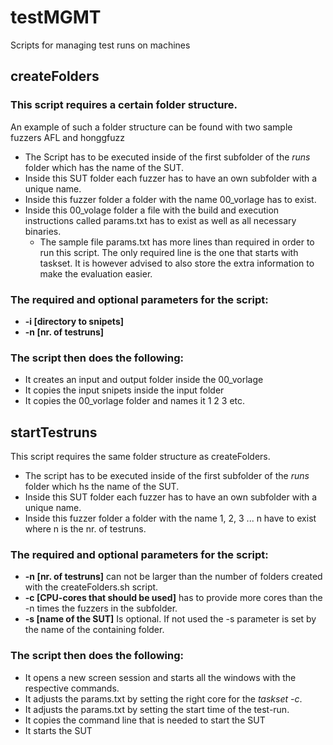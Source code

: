 # testMGMT
Scripts for managing test runs on machines

## createFolders

### This script requires a certain folder structure.

An example of such a folder structure can be found with two sample fuzzers AFL and honggfuzz
 - The Script has to be executed inside of the first subfolder of the _runs_ folder which has the name of the SUT.
 - Inside this SUT folder each fuzzer has to have an own subfolder with a unique name.
 - Inside this fuzzer folder a folder with the name 00_vorlage has to exist.
 - Inside this 00_volage folder a file with the build and execution instructions called params.txt has to exist as well as all necessary binaries.
   - The sample file params.txt has more lines than required in order to run this script. The only required line is the one that starts with taskset.
     It is however advised to also store the extra information to make the evaluation easier.



### The required and optional parameters for the script:
 - **-i [directory to snipets]**
 - **-n [nr. of testruns]**

### The script then does the following:
 - It creates an input and output folder inside the 00_vorlage
 - It copies the input snipets inside the input folder
 - It copies the 00_vorlage folder and names it 1 2 3 etc.


## startTestruns

This script requires the same folder structure as createFolders.

 - The script has to be executed inside of the first subfolder of the _runs_ folder which hs the name of the SUT.
 - Inside this SUT folder each fuzzer has to have an own subfolder with a unique name.
 - Inside this fuzzer folder a folder with the name 1, 2, 3 ... n have to exist where n is the nr. of testruns.

### The required and optional parameters for the script:
 - **-n [nr. of testruns]** can not be larger than the number of folders created with the createFolders.sh script.
 - **-c [CPU-cores that should be used]** has to provide more cores than the -n times the fuzzers in the subfolder.
 - **-s [name of the SUT]** Is optional. If not used the -s parameter is set by the name of the containing folder.

### The script then does the following:
 - It opens a new screen session and starts all the windows with the respective commands.
 - It adjusts the params.txt by setting the right core for the _taskset -c_.
 - It adjusts the params.txt by setting the start time of the test-run.
 - It copies the command line that is needed to start the SUT
 - It starts the SUT
